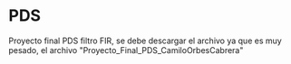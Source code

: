 # PDS
Proyecto final PDS filtro FIR, se debe descargar el archivo ya que es muy pesado, el archivo "Proyecto_Final_PDS_CamiloOrbesCabrera"
